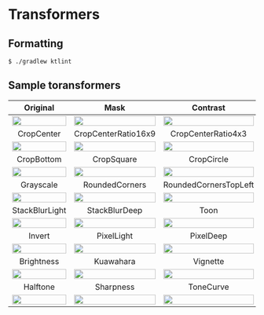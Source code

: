 # Transformers

## Formatting

```
$ ./gradlew ktlint
```


## Sample toransformers
| Original | Mask | Contrast | NinePatchMask | CropTop |
|:---:|:---:|:---:|:---:|:---:|
| <img src="https://github.com/wasabeef/image-transformations/raw/main/art/Original.png" width="100%" /> | <img src="https://github.com/wasabeef/image-transformations/raw/main/art/Mask.png" width="100%" /> | <img src="https://github.com/wasabeef/image-transformations/raw/main/art/Contrast.png" width="100%" /> | <img src="https://github.com/wasabeef/image-transformations/raw/main/art/NinePatchMask.png" width="100%" /> | <img src="https://github.com/wasabeef/image-transformations/raw/main/art/CropTop.png" width="100%" /> |
| CropCenter | CropCenterRatio16x9 | CropCenterRatio4x3 | CropTopRatio16x9 | CropBottomRatio4x3 |
| <img src="https://github.com/wasabeef/image-transformations/raw/main/art/CropCenter.png" width="100%" /> | <img src="https://github.com/wasabeef/image-transformations/raw/main/art/CropCenterRatio16x9.png" width="100%" /> | <img src="https://github.com/wasabeef/image-transformations/raw/main/art/CropCenterRatio4x3.png" width="100%" /> | <img src="https://github.com/wasabeef/image-transformations/raw/main/art/CropTopRatio16x9.png" width="100%" /> | <img src="https://github.com/wasabeef/image-transformations/raw/main/art/CropBottomRatio4x3.png" width="100%" /> |
| CropBottom | CropSquare | CropCircle | CropCircleWithBorder | ColorFilter |
| <img src="https://github.com/wasabeef/image-transformations/raw/main/art/CropBottom.png" width="100%" /> | <img src="https://github.com/wasabeef/image-transformations/raw/main/art/CropSquare.png" width="100%" /> | <img src="https://github.com/wasabeef/image-transformations/raw/main/art/CropCircle.png" width="100%" /> | <img src="https://github.com/wasabeef/image-transformations/raw/main/art/CropCircleWithBorder.png" width="100%" /> | <img src="https://github.com/wasabeef/image-transformations/raw/main/art/ColorFilter.png" width="100%" /> |
| Grayscale | RoundedCorners | RoundedCornersTopLeft | RSGaussianBlurLight | RSGaussianBlurDeep |
| <img src="https://github.com/wasabeef/image-transformations/raw/main/art/Grayscale.png" width="100%" /> | <img src="https://github.com/wasabeef/image-transformations/raw/main/art/RoundedCorners.png" width="100%" /> | <img src="https://github.com/wasabeef/image-transformations/raw/main/art/RoundedCornersTopLeft.png" width="100%" /> | <img src="https://github.com/wasabeef/image-transformations/raw/main/art/RSGaussianBlurLight.png" width="100%" /> | <img src="https://github.com/wasabeef/image-transformations/raw/main/art/RSGaussianBlurDeep.png" width="100%" /> |
| StackBlurLight | StackBlurDeep | Toon | Sepia | Contrast |
| <img src="https://github.com/wasabeef/image-transformations/raw/main/art/StackBlurLight.png" width="100%" /> | <img src="https://github.com/wasabeef/image-transformations/raw/main/art/StackBlurDeep.png" width="100%" /> | <img src="https://github.com/wasabeef/image-transformations/raw/main/art/Toon.png" width="100%" /> | <img src="https://github.com/wasabeef/image-transformations/raw/main/art/Sepia.png" width="100%" /> | <img src="https://github.com/wasabeef/image-transformations/raw/main/art/Contrast.png" width="100%" /> |
| Invert | PixelLight | PixelDeep | Sketch | Swirl |
| <img src="https://github.com/wasabeef/image-transformations/raw/main/art/Invert.png" width="100%" /> | <img src="https://github.com/wasabeef/image-transformations/raw/main/art/PixelLight.png" width="100%" /> | <img src="https://github.com/wasabeef/image-transformations/raw/main/art/PixelDeep.png" width="100%" /> | <img src="https://github.com/wasabeef/image-transformations/raw/main/art/Sketch.png" width="100%" /> | <img src="https://github.com/wasabeef/image-transformations/raw/main/art/Swirl.png" width="100%" /> |
| Brightness | Kuawahara | Vignette | ZoomBlur | WhiteBalance |
| <img src="https://github.com/wasabeef/image-transformations/raw/main/art/Brightness.png" width="100%" /> | <img src="https://github.com/wasabeef/image-transformations/raw/main/art/Kuawahara.png" width="100%" /> | <img src="https://github.com/wasabeef/image-transformations/raw/main/art/Vignette.png" width="100%" /> | <img src="https://github.com/wasabeef/image-transformations/raw/main/art/ZoomBlur.png" width="100%" /> | <img src="https://github.com/wasabeef/image-transformations/raw/main/art/WhiteBalance.png" width="100%" /> |
| Halftone | Sharpness | ToneCurve |
| <img src="https://github.com/wasabeef/image-transformations/raw/main/art/Halftone.png" width="100%" /> | <img src="https://github.com/wasabeef/image-transformations/raw/main/art/Sharpness.png" width="100%" /> | <img src="https://github.com/wasabeef/image-transformations/raw/main/art/ToneCurve.png" width="100%" /> | 
